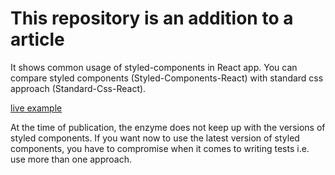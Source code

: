 # This repository is an addition to a article

It shows common usage of styled-components in React app.
You can compare styled components (Styled-Components-React) with standard css approach (Standard-Css-React).

[live example](https://kodernpl.github.io/styled-components-react/)

At the time of publication, the enzyme does not keep up with the versions of styled components.
If you want now to use the latest version of styled components, you have to compromise when it comes to writing tests i.e. use more than one approach.